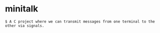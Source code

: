 # minitalk
```
$ A C project where we can transmit messages from one terminal to the other via signals.
```
